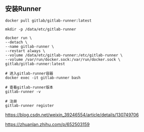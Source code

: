 ## 安装Runner
```shell
docker pull gitlab/gitlab-runner:latest

mkdir -p /data/etc/gitlab-runner
```
```shell
docker run \
--detach \
--name gitlab-runner \
--restart always \
--volume /data/etc/gitlab-runner:/etc/gitlab-runner \
--volume /var/run/docker.sock:/var/run/docker.sock \
gitlab/gitlab-runner:latest
```

```shell
# 进入gitlab-runner容器
docker exec -it gitlab-runner bash

# 查看gitlab-runner版本
gitlab-runner -v

# 注册
gitlab-runner register
```











https://blog.csdn.net/weixin_39246554/article/details/130749706

https://zhuanlan.zhihu.com/p/652503159